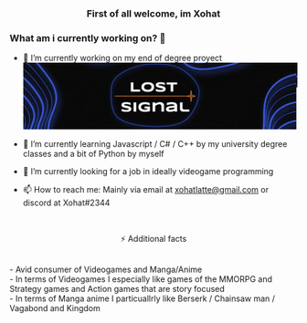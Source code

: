 ### <p align="center">First of all welcome, im Xohat</p>

### What am i currently working on? 👋

- 🔭 I’m currently working on my end of degree proyect
![banner](https://github.com/Xohat/Xohat/blob/main/banner.png?raw=true)

- 🌱 I’m currently learning Javascript / C# / C++ by my university degree classes and a bit of Python by myself
- 👯 I’m currently looking for a job in ideally videogame programming
- 📫 How to reach me: Mainly via email at xohatlatte@gmail.com or discord at Xohat#2344
<br />
<p align="center">⚡ Additional facts</p>
<br />
- Avid consumer of Videogames and Manga/Anime <br />
- In terms of Videogames I especially like games of the MMORPG and Strategy games and Action games that are story focused <br />
- In terms of Manga anime I particuallrly like Berserk / Chainsaw man / Vagabond and Kingdom <br />

<!--
**Xohat/Xohat** is a ✨ _special_ ✨ repository because its `README.md` (this file) appears on your GitHub profile.

formely known as Arturo

Here are some ideas to get you started:

- 👯 I’m looking to collaborate on ...
- 🤔 I’m looking for help with ...
- 💬 Ask me about ...
- 😄 Pronouns: ...
-->
